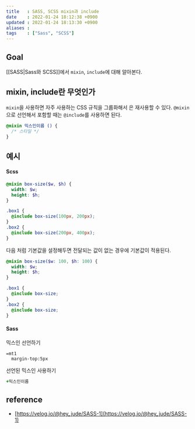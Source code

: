 ```yaml
---
title   : SASS, SCSS mixin과 include 
date    : 2022-01-24 18:12:38 +0900
updated : 2022-01-24 18:13:30 +0900
aliases : 
tags    : ["Sass", "SCSS"] 
---
```

## Goal
[[SASS|Sass와 SCSS]]에서 `mixin`, `include`에 대해 알아본다.  

## mixin, include란 무엇인가
`mixin`을 사용하면 자주 사용하는 CSS 규칙을 그룹화해서 은 재사용할 수 있다. 
`@mixin`으로 선언해서 포함할 때는 `@include`를 사용하면 된다.  

```scss
@mixin 믹스인이름 () {
  /* 스타일 */
}
```

## 예시 
#### Scss 
```scss
@mixin box-size($w, $h) {
  width: $w;
  height: $h;
}

.box1 {
  @include box-size(100px, 200px);
}
.box2 {
  @include box-size(200px, 400px);
}
```

다음 처럼 기본값을 설정해두면 전달되는 값이 없는 경우에 기본값이 적용된다. 
```scss
@mixin box-size($w: 100, $h: 100) {
  width: $w;
  height: $h;
}

.box1 {
  @include box-size;
}
.box2 {
  @include box-size;
}
```

#### Sass 
믹스인 선언하기 
```
=mt1
  margin-top:5px
```

선언된 믹스인 사용하기
```sass
+믹스인이름
```

## reference
- [https://velog.io/@hey_jude/SASS-1](https://velog.io/@hey_jude/SASS-1)